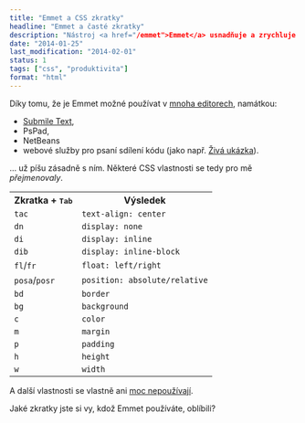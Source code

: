 ```yaml
---
title: "Emmet a CSS zkratky"
headline: "Emmet a časté zkratky"
description: "Nástroj <a href="/emmet">Emmet</a> usnadňuje a zrychluje psaní HTML/CSS kódu. Seznam často používaných zkratek."
date: "2014-01-25"
last_modification: "2014-02-01"
status: 1
tags: ["css", "produktivita"]
format: "html"
---
```


<p>Díky tomu, že je Emmet možné používat v <a href="http://emmet.io/download/">mnoha editorech</a>, namátkou:</p>

<ul>
  <li><a href="/sublime-text">Submile Text</a>,</li>
  <li>PsPad,</li>
  <li>NetBeans</li>
  <li>webové služby pro psaní sdílení kódu (jako např. <a href="http://kod.djpw.cz">Živá ukázka</a>).</li>
</ul>

<p>… už píšu zásadně s ním. Některé CSS vlastnosti se tedy pro mě <i>přejmenovaly</i>.</p>

<table>
  <tr>
    <th>Zkratka + <kbd>Tab</kbd></th>
    <th>Výsledek</th>
  </tr>
  <tr>
    <td><code>tac</code></td>
    <td><code>text-align: center</code></td>
  </tr>
  <tr>
    <td><code>dn</code></td>
    <td><code>display: none</code></td>
  </tr>  
  <tr>
    <td><code>di</code></td>
    <td><code>display: inline</code></td>
  </tr>    
  <tr>
    <td><code>dib</code></td>
    <td><code>display: inline-block</code></td>
  </tr>    
  <tr>
    <td><code>fl</code>/<code>fr</code></td>
    <td><code>float: left/right</code></td>
  </tr>    
  <tr>
    <td><code>posa</code>/<code>posr</code></td>
    <td><code>position: absolute/relative</code></td>
  </tr>      
  <tr>
    <td><code>bd</code></td>
    <td><code>border</code></td>
  </tr> 
  <tr>
    <td><code>bg</code></td>
    <td><code>background</code></td>
  </tr>   
  <tr>
    <td><code>c</code></td>
    <td><code>color</code></td>
  </tr> 
  <tr>
    <td><code>m</code></td>
    <td><code>margin</code></td>
  </tr> 
  <tr>
    <td><code>p</code></td>
    <td><code>padding</code></td>
  </tr> 
  <tr>
    <td><code>h</code></td>
    <td><code>height</code></td>
  </tr>   
  <tr>
    <td><code>w</code></td>
    <td><code>width</code></td>
  </tr>   
</table>

<p>A další vlastnosti se vlastně ani <a href="/cetnost-css">moc nepoužívají</a>.</p>

<p>Jaké zkratky jste si vy, kdož Emmet používáte, oblíbili?</p>